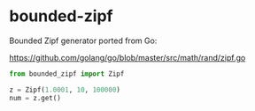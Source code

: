 # bounded-zipf
Bounded Zipf generator ported from Go:

https://github.com/golang/go/blob/master/src/math/rand/zipf.go

```python
from bounded_zipf import Zipf

z = Zipf(1.0001, 10, 100000)
num = z.get()
```
